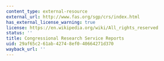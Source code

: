 ```yaml
---
content_type: external-resource
external_url: http://www.fas.org/sgp/crs/index.html
has_external_license_warning: true
license: https://en.wikipedia.org/wiki/All_rights_reserved
status: ''
title: Congressional Research Service Reports
uid: 29af65c2-61ab-4274-8ef0-40664271d370
wayback_url: ''
---
```

